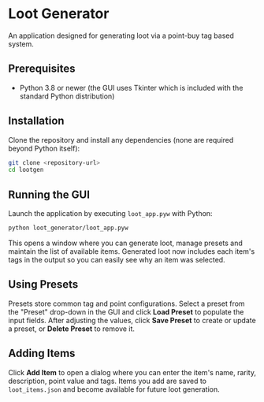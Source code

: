 # Loot Generator

An application designed for generating loot via a point-buy tag based system.

## Prerequisites

- Python 3.8 or newer (the GUI uses Tkinter which is included with the
  standard Python distribution)

## Installation

Clone the repository and install any dependencies (none are required beyond
Python itself):

```bash
git clone <repository-url>
cd lootgen
```

## Running the GUI

Launch the application by executing `loot_app.pyw` with Python:

```bash
python loot_generator/loot_app.pyw
```

This opens a window where you can generate loot, manage presets and maintain
the list of available items. Generated loot now includes each item's tags in
the output so you can easily see why an item was selected.

## Using Presets

Presets store common tag and point configurations. Select a preset from the
"Preset" drop-down in the GUI and click **Load Preset** to populate the input
fields. After adjusting the values, click **Save Preset** to create or update
a preset, or **Delete Preset** to remove it.

## Adding Items

Click **Add Item** to open a dialog where you can enter the item's name,
rarity, description, point value and tags. Items you add are saved to
`loot_items.json` and become available for future loot generation.

